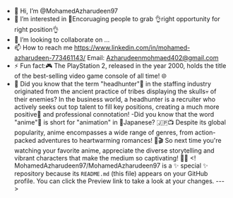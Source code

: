 - 👋 Hi, I’m @MohamedAzharudeen97
- 👀 I’m interested in 👏Encoruaging people to grab 👌right opportunity for right position👌
- 💞️ I’m looking to collaborate on ...
- 📫 How to reach me https://www.linkedin.com/in/mohamed-azharudeen-773461143/ Email: Azharudeenmohmaed402@gmail.com 
- ⚡ Fun fact:🎮 The PlayStation 2, released in the year 2000, holds the title of the best-selling video game console of all time! 🌐
-  💼 Did you know that the term "headhunter"🤯 in the staffing industry originated from the ancient practice of tribes displaying the skulls💀 of their enemies? In the business world, a headhunter is a recruiter who actively seeks out top talent to fill key positions, creating a much more positive🤩 and professional connotation! 
-Did you know that the word "anime"👹 is short for "animation" in 👺Japanese? 🇯🇵📺 Despite its global popularity, anime encompasses a wide range of genres, from action-packed adventures to heartwarming romances! 🌟🎬 So next time you're watching your favorite anime, appreciate the diverse storytelling and vibrant characters that make the medium so captivating! 🌈👾
<!
MohamedAzharudeen97/MohamedAzharudeen97 is a ✨ special ✨ repository because its `README.md` (this file) appears on your GitHub profile.
You can click the Preview link to take a look at your changes.
--->
